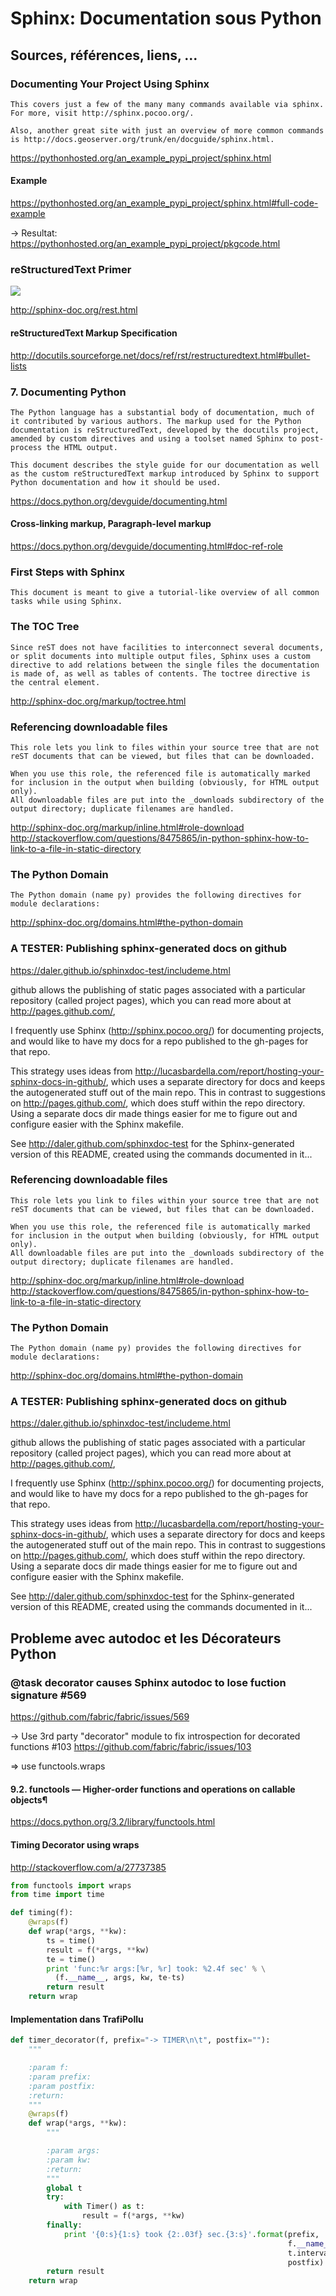 # Sphinx: Documentation sous Python

## Sources, références, liens, ...

### Documenting Your Project Using Sphinx
```
This covers just a few of the many many commands available via sphinx. For more, visit http://sphinx.pocoo.org/.

Also, another great site with just an overview of more common commands is http://docs.geoserver.org/trunk/en/docguide/sphinx.html.
```
https://pythonhosted.org/an_example_pypi_project/sphinx.html

#### Example
https://pythonhosted.org/an_example_pypi_project/sphinx.html#full-code-example

-> Resultat: https://pythonhosted.org/an_example_pypi_project/pkgcode.html

### reStructuredText Primer
![](http://sphinx-doc.org/_static/sphinxheader.png)

http://sphinx-doc.org/rest.html

#### reStructuredText Markup Specification
http://docutils.sourceforge.net/docs/ref/rst/restructuredtext.html#bullet-lists

### 7. Documenting Python
```
The Python language has a substantial body of documentation, much of it contributed by various authors. The markup used for the Python documentation is reStructuredText, developed by the docutils project, amended by custom directives and using a toolset named Sphinx to post-process the HTML output.

This document describes the style guide for our documentation as well as the custom reStructuredText markup introduced by Sphinx to support Python documentation and how it should be used.
```
https://docs.python.org/devguide/documenting.html

#### Cross-linking markup, Paragraph-level markup
https://docs.python.org/devguide/documenting.html#doc-ref-role

### First Steps with Sphinx
```
This document is meant to give a tutorial-like overview of all common tasks while using Sphinx.
```

### The TOC Tree
```
Since reST does not have facilities to interconnect several documents, or split documents into multiple output files, Sphinx uses a custom directive to add relations between the single files the documentation is made of, as well as tables of contents. The toctree directive is the central element.
```
http://sphinx-doc.org/markup/toctree.html

### Referencing downloadable files
```
This role lets you link to files within your source tree that are not reST documents that can be viewed, but files that can be downloaded.

When you use this role, the referenced file is automatically marked for inclusion in the output when building (obviously, for HTML output only).
All downloadable files are put into the _downloads subdirectory of the output directory; duplicate filenames are handled.
```

http://sphinx-doc.org/markup/inline.html#role-download
http://stackoverflow.com/questions/8475865/in-python-sphinx-how-to-link-to-a-file-in-static-directory

### The Python Domain
`The Python domain (name py) provides the following directives for module declarations:`

http://sphinx-doc.org/domains.html#the-python-domain

### A TESTER: Publishing sphinx-generated docs on github
https://daler.github.io/sphinxdoc-test/includeme.html

github allows the publishing of static pages associated with a particular repository (called project pages), which you can read more about at http://pages.github.com/,

I frequently use Sphinx (http://sphinx.pocoo.org/) for documenting projects, and would like to have my docs for a repo published to the gh-pages for that repo.

This strategy uses ideas from http://lucasbardella.com/report/hosting-your-sphinx-docs-in-github/, which uses a separate directory for docs and keeps the autogenerated stuff out of the main repo. This in contrast to suggestions on http://pages.github.com/, which does stuff within the repo directory. Using a separate docs dir made things easier for me to figure out and configure easier with the Sphinx makefile.

See http://daler.github.com/sphinxdoc-test for the Sphinx-generated version of this README, created using the commands documented in it...


### Referencing downloadable files
```
This role lets you link to files within your source tree that are not reST documents that can be viewed, but files that can be downloaded.

When you use this role, the referenced file is automatically marked for inclusion in the output when building (obviously, for HTML output only).
All downloadable files are put into the _downloads subdirectory of the output directory; duplicate filenames are handled.
```

http://sphinx-doc.org/markup/inline.html#role-download
http://stackoverflow.com/questions/8475865/in-python-sphinx-how-to-link-to-a-file-in-static-directory

### The Python Domain
`The Python domain (name py) provides the following directives for module declarations:`

http://sphinx-doc.org/domains.html#the-python-domain

### A TESTER: Publishing sphinx-generated docs on github
https://daler.github.io/sphinxdoc-test/includeme.html

github allows the publishing of static pages associated with a particular repository (called project pages), which you can read more about at http://pages.github.com/,

I frequently use Sphinx (http://sphinx.pocoo.org/) for documenting projects, and would like to have my docs for a repo published to the gh-pages for that repo.

This strategy uses ideas from http://lucasbardella.com/report/hosting-your-sphinx-docs-in-github/, which uses a separate directory for docs and keeps the autogenerated stuff out of the main repo. This in contrast to suggestions on http://pages.github.com/, which does stuff within the repo directory. Using a separate docs dir made things easier for me to figure out and configure easier with the Sphinx makefile.

See http://daler.github.com/sphinxdoc-test for the Sphinx-generated version of this README, created using the commands documented in it...


## Probleme avec autodoc et les Décorateurs Python

###  @task decorator causes Sphinx autodoc to lose fuction signature #569
https://github.com/fabric/fabric/issues/569

->  Use 3rd party "decorator" module to fix introspection for decorated functions #103
https://github.com/fabric/fabric/issues/103

=> use functools.wraps

#### 9.2. functools — Higher-order functions and operations on callable objects¶
https://docs.python.org/3.2/library/functools.html

#### Timing Decorator using wraps
http://stackoverflow.com/a/27737385
```python
from functools import wraps
from time import time

def timing(f):
    @wraps(f)
    def wrap(*args, **kw):
        ts = time()
        result = f(*args, **kw)
        te = time()
        print 'func:%r args:[%r, %r] took: %2.4f sec' % \
          (f.__name__, args, kw, te-ts)
        return result
    return wrap
```    

#### Implementation dans TrafiPollu
```python
def timer_decorator(f, prefix="-> TIMER\n\t", postfix=""):
    """

    :param f:
    :param prefix:
    :param postfix:
    :return:
    """
    @wraps(f)
    def wrap(*args, **kw):
        """

        :param args:
        :param kw:
        :return:
        """
        global t
        try:
            with Timer() as t:
                result = f(*args, **kw)
        finally:
            print '{0:s}{1:s} took {2:.03f} sec.{3:s}'.format(prefix,
                                                              f.__name__,
                                                              t.interval,
                                                              postfix)
        return result
    return wrap
```
